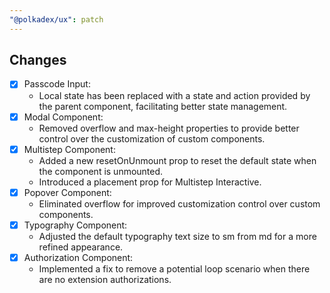 ```yaml
---
"@polkadex/ux": patch
---
```


## Changes
- [x] Passcode Input:
  - Local state has been replaced with a state and action provided by the parent component, facilitating better state management.
- [x] Modal Component:
  - Removed overflow and max-height properties to provide better control over the customization of custom components.
- [x] Multistep Component:
  - Added a new resetOnUnmount prop to reset the default state when the component is unmounted.
  - Introduced a placement prop for Multistep Interactive.
- [x] Popover Component:
  - Eliminated overflow for improved customization control over custom components.
- [x] Typography Component:
  - Adjusted the default typography text size to sm from md for a more refined appearance.
- [x] Authorization Component:
  - Implemented a fix to remove a potential loop scenario when there are no extension authorizations.
